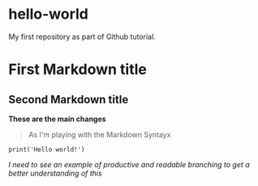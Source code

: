 # hello-world
My first repository as part of Github tutorial.

# First Markdown title
## Second Markdown title

**These are the main changes**

>As I'm playing with the Markdown Syntayx

`print('Hello world!')`

*I need to see an example of productive and readable branching to get a better understanding of this*
